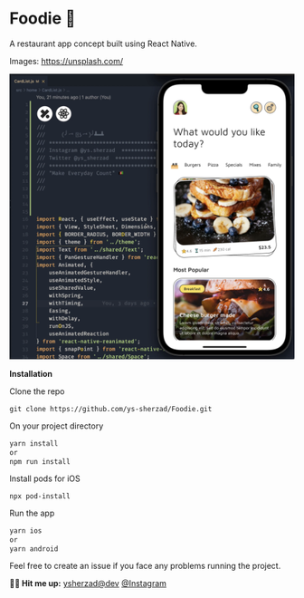 # Foodie 👑
A restaurant app concept built using React Native.


Images:
https://unsplash.com/

![](FoodieScreenshot.png)

**Installation**

Clone the repo
```
git clone https://github.com/ys-sherzad/Foodie.git
```
On your project directory

```
yarn install
or
npm run install
```
Install pods for iOS
```
npx pod-install
```
Run the app
```
yarn ios
or 
yarn android
```

Feel free to create an issue if you face any problems running the project.

**💬🥂 Hit me up:**
[ysherzad@dev](https://ysherzad.dev)
[@Instagram](https://www.instagram.com/ys.sherzad/)

